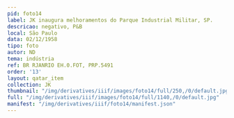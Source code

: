 ```yaml
---
pid: foto14
label: JK inaugura melhoramentos do Parque Industrial Militar, SP.
descricao: negativo, P&B
local: São Paulo
data: 02/12/1958
tipo: foto
autor: ND
tema: indústria
ref: BR RJANRIO EH.0.FOT, PRP.5491
order: '13'
layout: qatar_item
collection: JK
thumbnail: "/img/derivatives/iiif/images/foto14/full/250,/0/default.jpg"
full: "/img/derivatives/iiif/images/foto14/full/1140,/0/default.jpg"
manifest: "/img/derivatives/iiif/foto14/manifest.json"
---
```

